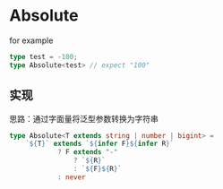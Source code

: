 # Absolute

for example

```ts
type test = -100;
type Absolute<test> // expect "100"
```

## 实现

思路：通过字面量将泛型参数转换为字符串

```ts
type Absolute<T extends string | number | bigint> = 
	`${T}` extends `${infer F}${infer R}`
			? F extends "-"
				? `${R}`
				: `${F}${R}`
			: never
```